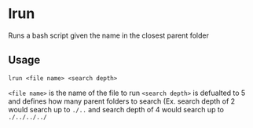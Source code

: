 # lrun
Runs a bash script given the name in the closest parent folder

## Usage
```
lrun <file name> <search depth>
```

`<file name>` is the name of the file to run
`<search depth>` is defualted to 5 and defines how many parent folders to search
    (Ex. search depth of 2 would search up to `./..` and search depth of 4 would search up to `./../../../`

